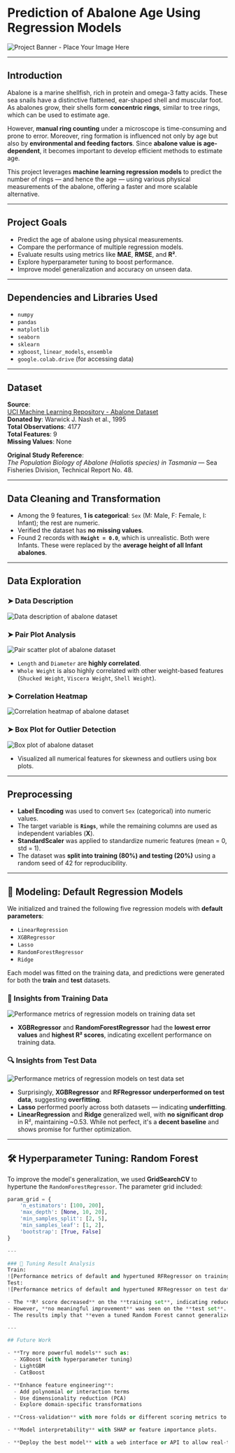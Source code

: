 # Prediction of Abalone Age Using Regression Models

![Project Banner - Place Your Image Here](images/abalone-banner.png)

---

## Introduction

Abalone is a marine shellfish, rich in protein and omega-3 fatty acids. These sea snails have a distinctive flattened, ear-shaped shell and muscular foot. As abalones grow, their shells form **concentric rings**, similar to tree rings, which can be used to estimate age.

However, **manual ring counting** under a microscope is time-consuming and prone to error. Moreover, ring formation is influenced not only by age but also by **environmental and feeding factors**. Since **abalone value is age-dependent**, it becomes important to develop efficient methods to estimate age.

This project leverages **machine learning regression models** to predict the number of rings — and hence the age — using various physical measurements of the abalone, offering a faster and more scalable alternative.

---

## Project Goals

- Predict the age of abalone using physical measurements.
- Compare the performance of multiple regression models.
- Evaluate results using metrics like **MAE**, **RMSE**, and **R²**.
- Explore hyperparameter tuning to boost performance.
- Improve model generalization and accuracy on unseen data.

---

## Dependencies and Libraries Used

- `numpy`
- `pandas`
- `matplotlib`
- `seaborn`
- `sklearn`
- `xgboost`, `linear_models`, `ensemble`
- `google.colab.drive` (for accessing data)

---

## Dataset

**Source**:  
[UCI Machine Learning Repository - Abalone Dataset](https://archive.ics.uci.edu/ml/datasets/Abalone)  
**Donated by**: Warwick J. Nash et al., 1995  
**Total Observations**: 4177  
**Total Features**: 9  
**Missing Values**: None

**Original Study Reference**:  
*The Population Biology of Abalone (Haliotis species) in Tasmania* — Sea Fisheries Division, Technical Report No. 48.

---

## Data Cleaning and Transformation

- Among the 9 features, **1 is categorical**: `Sex` (M: Male, F: Female, I: Infant); the rest are numeric.
- Verified the dataset has **no missing values**.
- Found 2 records with **`Height = 0.0`**, which is unrealistic. Both were Infants. These were replaced by the **average height of all Infant abalones**.

---

## Data Exploration

### ➤ Data Description
![Data description of abalone dataset](./images/data-statistics.png)

### ➤ Pair Plot Analysis
![Pair scatter plot of abalone dataset](./images/sns-pair-plot.png)

- `Length` and `Diameter` are **highly correlated**.
- `Whole Weight` is also highly correlated with other weight-based features (`Shucked Weight`, `Viscera Weight`, `Shell Weight`).

### ➤ Correlation Heatmap
![Correlation heatmap of abalone dataset](./images/correlation_matrix.png)

### ➤ Box Plot for Outlier Detection
![Box plot of abalone dataset](./images/box-plot.png)

- Visualized all numerical features for skewness and outliers using box plots.

---

## Preprocessing

- **Label Encoding** was used to convert `Sex` (categorical) into numeric values.
- The target variable is **`Rings`**, while the remaining columns are used as independent variables (**X**).
- **StandardScaler** was applied to standardize numeric features (mean = 0, std = 1).
- The dataset was **split into training (80%) and testing (20%)** using a random seed of 42 for reproducibility.

---

## 🤖 Modeling: Default Regression Models

We initialized and trained the following five regression models with **default parameters**:

- `LinearRegression`
- `XGBRegressor`
- `Lasso`
- `RandomForestRegressor`
- `Ridge`

Each model was fitted on the training data, and predictions were generated for both the **train** and **test** datasets.

### 🔎 Insights from Training Data

![Performance metrics of regression models on training data set](./images/train-metrics.png)

- **XGBRegressor** and **RandomForestRegressor** had the **lowest error values** and **highest R² scores**, indicating excellent performance on training data.

### 🔍 Insights from Test Data

![Performance metrics of regression models on test data set](./images/test-metrics.png)

- Surprisingly, **XGBRegressor** and **RFRegressor** **underperformed on test data**, suggesting **overfitting**.
- **Lasso** performed poorly across both datasets — indicating **underfitting**.
- **LinearRegression** and **Ridge** generalized well, with **no significant drop** in R², maintaining ~0.53. While not perfect, it's a **decent baseline** and shows promise for further optimization.

---

## 🛠️ Hyperparameter Tuning: Random Forest

To improve the model's generalization, we used **GridSearchCV** to hypertune the `RandomForestRegressor`. The parameter grid included:

```python
param_grid = {
    'n_estimators': [100, 200],
    'max_depth': [None, 10, 20],
    'min_samples_split': [2, 5],
    'min_samples_leaf': [1, 2],
    'bootstrap': [True, False]
}

---

### 🔬 Tuning Result Analysis
Train:
![Performance metrics of default and hypertuned RFRegressor on training data set](./images/train-rf-both.png)
Test:
![Performance metrics of default and hypertuned RFRegressor on test data set](./images/test-rf-both.png)

- The **R² score decreased** on the **training set**, indicating reduced overfitting.
- However, **no meaningful improvement** was seen on the **test set**.
- The results imply that **even a tuned Random Forest cannot generalize well enough** for this problem.

---

## Future Work

- **Try more powerful models** such as:
  - XGBoost (with hyperparameter tuning)
  - LightGBM
  - CatBoost

- **Enhance feature engineering**:
  - Add polynomial or interaction terms
  - Use dimensionality reduction (PCA)
  - Explore domain-specific transformations

- **Cross-validation** with more folds or different scoring metrics to get robust estimates.

- **Model interpretability** with SHAP or feature importance plots.

- **Deploy the best model** with a web interface or API to allow real-time abalone age prediction.



